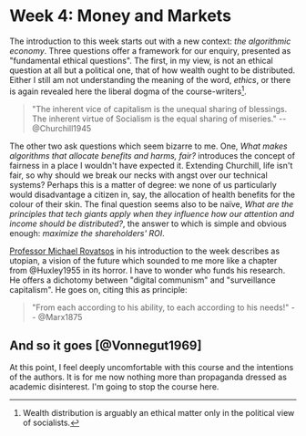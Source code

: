 # Week 4: Money and Markets

The introduction to this week starts out with a new context: *the algorithmic economy*. Three questions offer a framework for our enquiry, presented as "fundamental ethical questions". The first, in my view, is not an ethical question at all but a political one, that of how wealth ought to be distributed. Either I still am not understanding the meaning of the word, *ethics*, or there is again revealed here the liberal dogma of the course-writers[^note-4-1].

> "The inherent vice of capitalism is the unequal sharing of blessings. The inherent virtue of Socialism is the equal sharing of miseries." -- @Churchill1945

The other two ask questions which seem bizarre to me. One, *What makes algorithms that allocate benefits and harms, fair?* introduces the concept of fairness in a place I wouldn't have expected it. Extending Churchill, life isn't fair, so why should we break our necks with angst over our technical systems? Perhaps this is a matter of degree: we none of us particularly would disadvantage a citizen in, say, the allocation of health benefits for the colour of their skin. The final question seems also to be naïve, *What are the principles that tech giants apply when they influence how our attention and income should be distributed?*, the answer to which is simple and obvious enough: *maximize the shareholders' ROI*.

[Professor Michael Rovatsos](https://www.ed.ac.uk/profile/dr-michael-rovatsos) in his introduction to the week describes as utopian, a vision of the future which sounded to me more like a chapter from @Huxley1955 in its horror. I have to wonder who funds his research. He offers a dichotomy between "digital communism" and "surveillance capitalism". He goes on, citing this as principle:

> "From each according to his ability, to each according to his needs!" -- @Marx1875

## And so it goes [@Vonnegut1969]

At this point, I feel deeply uncomfortable with this course and the intentions of the authors. It is for me now nothing more than propaganda dressed as academic disinterest. I'm going to stop the course here.


[^note-4-1]: Wealth distribution is arguably an ethical matter only in the political view of socialists.
